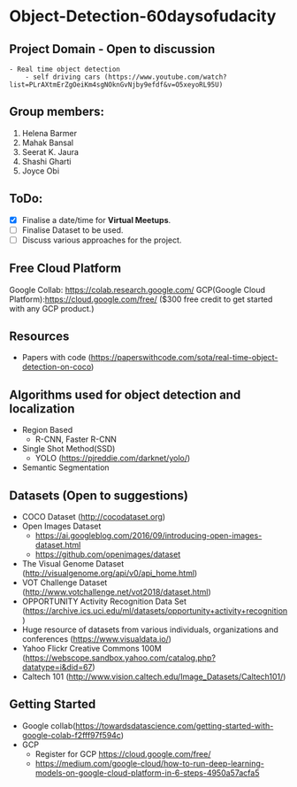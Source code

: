 # Object-Detection-60daysofudacity
## Project Domain - Open to discussion
    - Real time object detection 
        - self driving cars (https://www.youtube.com/watch?list=PLrAXtmErZgOeiKm4sgNOknGvNjby9efdf&v=O5xeyoRL95U)

## Group members:
1. Helena Barmer 
2. Mahak Bansal
3. Seerat K. Jaura
4. Shashi Gharti
5. Joyce Obi

## ToDo:
- [x] Finalise a date/time for **Virtual Meetups**.
- [ ] Finalise Dataset to be used.
- [ ] Discuss various approaches for the project.

## Free Cloud Platform
Google Collab: https://colab.research.google.com/
GCP(Google Cloud Platform):https://cloud.google.com/free/  ($300 free credit to get started with any GCP product.)

## Resources
 - Papers with code (https://paperswithcode.com/sota/real-time-object-detection-on-coco)

## Algorithms used for object detection and localization
   - Region Based 
        - R-CNN, Faster R-CNN
   - Single Shot Method(SSD) 
        - YOLO (https://pjreddie.com/darknet/yolo/)
   - Semantic Segmentation

## Datasets (Open to suggestions)
- COCO Dataset (http://cocodataset.org)
- Open Images Dataset 
    - https://ai.googleblog.com/2016/09/introducing-open-images-dataset.html
    - https://github.com/openimages/dataset
- The Visual Genome Dataset (http://visualgenome.org/api/v0/api_home.html)
- VOT Challenge Dataset (http://www.votchallenge.net/vot2018/dataset.html)
- OPPORTUNITY Activity Recognition Data Set (https://archive.ics.uci.edu/ml/datasets/opportunity+activity+recognition)
- Huge resource of datasets from various individuals, organizations and conferences (https://www.visualdata.io/)
- Yahoo Flickr Creative Commons 100M (https://webscope.sandbox.yahoo.com/catalog.php?datatype=i&did=67) 
- Caltech 101 (http://www.vision.caltech.edu/Image_Datasets/Caltech101/)

## Getting Started
- Google collab(https://towardsdatascience.com/getting-started-with-google-colab-f2fff97f594c)
- GCP 
    - Register for GCP https://cloud.google.com/free/
    - https://medium.com/google-cloud/how-to-run-deep-learning-models-on-google-cloud-platform-in-6-steps-4950a57acfa5


